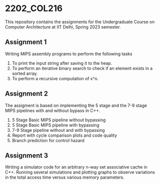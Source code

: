 # 2202_COL216
This repository contains the assignments for the Undergraduate Course on Computer Architecture at IIT Delhi, Spring 2023 semester.

## Assignment 1
Writing MIPS assembly programs to perform the following tasks
1. To print the input string after saving it to the heap.
2. To perform an iterative binary search to check if an element exists in a sorted array.
3. To perform a recursive computation of x^n.

## Assignment 2
The assigment is based on implementing the 5 stage and the 7-9 stage MIPS pipelines with and without bypass in C++.
1. 5 Stage Basic MIPS pipeline without bypassing
2. 5 Stage Basic MIPS pipeline with bypassing
3. 7-9 Stage pipeline without and with bypassing
4. Report with cycle comparison plots and code quality
5. Branch prediction for control hazard 

## Assignment 3
Writing a simulator code for an arbitrary n-way set associative cache in C++. Running several simulations and plotting graphs
to observe variations in the total access time versus various memory parameters.
